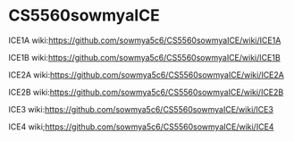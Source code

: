 # CS5560sowmyaICE

ICE1A wiki:https://github.com/sowmya5c6/CS5560sowmyaICE/wiki/ICE1A

ICE1B wiki:https://github.com/sowmya5c6/CS5560sowmyaICE/wiki/ICE1B

ICE2A wiki:https://github.com/sowmya5c6/CS5560sowmyaICE/wiki/ICE2A

ICE2B wiki:https://github.com/sowmya5c6/CS5560sowmyaICE/wiki/ICE2B

ICE3 wiki:https://github.com/sowmya5c6/CS5560sowmyaICE/wiki/ICE3

ICE4 wiki;https://github.com/sowmya5c6/CS5560sowmyaICE/wiki/ICE4
